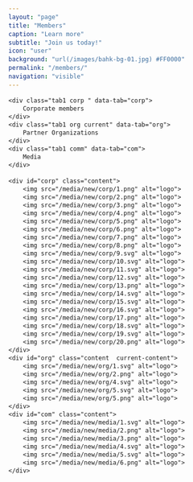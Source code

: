 ```yaml
---
layout: "page"
title: "Members"
caption: "Learn more"
subtitle: "Join us today!"
icon: "user"
background: "url(/images/bahk-bg-01.jpg) #FF0000"
permalink: "/members/"
navigation: "visible"
---
```

<!-- background: " url(/images/founding-day.jpeg) #FF0000" -->

<div class="member">

	<div class="tab1 corp " data-tab="corp">
		Corporate members
	</div>
	<div class="tab1 org current" data-tab="org">
		Partner Organizations
	</div>
	<div class="tab1 comm" data-tab="com">
		Media
	</div>
		
	<div id="corp" class="content">
		<img src="/media/new/corp/1.png" alt="logo">
		<img src="/media/new/corp/2.png" alt="logo">
		<img src="/media/new/corp/3.png" alt="logo">
		<img src="/media/new/corp/4.png" alt="logo">
		<img src="/media/new/corp/5.png" alt="logo">
		<img src="/media/new/corp/6.png" alt="logo">
		<img src="/media/new/corp/7.png" alt="logo">
		<img src="/media/new/corp/8.png" alt="logo">
		<img src="/media/new/corp/9.svg" alt="logo">
		<img src="/media/new/corp/10.svg" alt="logo">
		<img src="/media/new/corp/11.svg" alt="logo">
		<img src="/media/new/corp/12.svg" alt="logo">
		<img src="/media/new/corp/13.png" alt="logo">
		<img src="/media/new/corp/14.svg" alt="logo">
		<img src="/media/new/corp/15.svg" alt="logo">
		<img src="/media/new/corp/16.svg" alt="logo">
		<img src="/media/new/corp/17.png" alt="logo">
		<img src="/media/new/corp/18.svg" alt="logo">
		<img src="/media/new/corp/19.svg" alt="logo">
		<img src="/media/new/corp/20.png" alt="logo">
	</div>
	<div id="org" class="content  current-content">
		<img src="/media/new/org/1.svg" alt="logo">
		<img src="/media/new/org/2.png" alt="logo">
		<img src="/media/new/org/4.svg" alt="logo">
		<img src="/media/new/org/5.svg" alt="logo">
		<img src="/media/new/org/5.png" alt="logo">
	</div>
	<div id="com" class="content">
		<img src="/media/new/media/1.svg" alt="logo">
		<img src="/media/new/media/2.png" alt="logo">
		<img src="/media/new/media/3.png" alt="logo">
		<img src="/media/new/media/4.svg" alt="logo">
		<img src="/media/new/media/5.svg" alt="logo">
		<img src="/media/new/media/6.png" alt="logo">
	</div>
	
</div>
